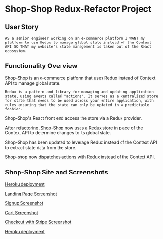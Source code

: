 # Shop-Shop Redux-Refactor Project

## User Story

`AS a senior engineer working on an e-commerce platform
I WANT my platform to use Redux to manage global state instead of the Context API
SO THAT my website's state management is taken out of the React ecosystem.`

## Functionality Overview

Shop-Shop is an e-commerce platform that uses Redux instead of Context API to manage global state.

`Redux is a pattern and library for managing and updating application state, using events called "actions". It serves as a centralized store for state that needs to be used across your entire application, with rules ensuring that the state can only be updated in a predictable fashion.`

Shop-Shop's React front end access the store via a Redux provider.

After refactoring, Shop-Shop now uses a Redux store in place of the Context API to determine changes to its global state.

Shop-Shop has been updated to leverage Redux instead of the Context API to extract state data from the store.

Shop-shop now dispatches actions with Redux instead of the Context API.

## Shop-Shop Site and Screenshots

[Heroku deployment](https://mighty-castle-98806.herokuapp.com/)

[Landing Page Screenshot](images/Landing.png)

[Signup Screenshot](images/Signup.png)

[Cart Screenshot](images/Cart.png)

[Checkout with Stripe Screenshot](images/Stripe.com.png)

[Heroku deployment](https://mighty-castle-98806.herokuapp.com/)